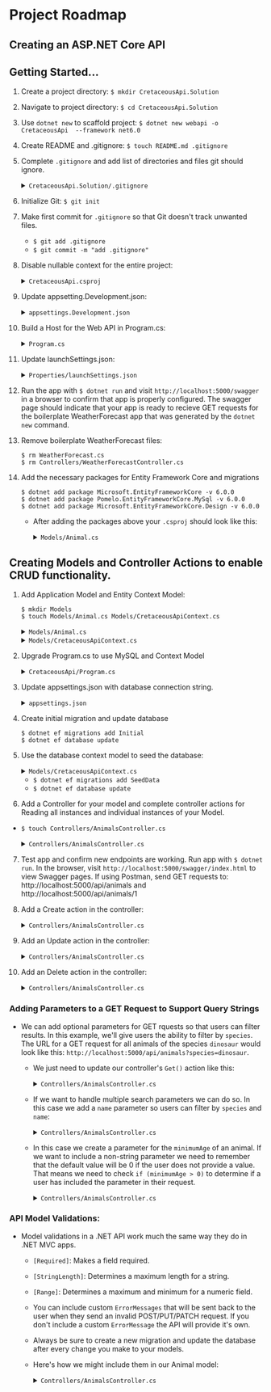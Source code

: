 # Project Roadmap 
## Creating an ASP.NET Core API

## Getting Started...
1. Create a project directory: `$ mkdir CretaceousApi.Solution`
2. Navigate to project directory: `$ cd CretaceousApi.Solution`
3. Use `dotnet new` to scaffold project: `$ dotnet new webapi -o CretaceousApi  --framework net6.0`
4. Create README and .gitignore: `$ touch README.md .gitignore`
5. Complete `.gitignore` and add list of directories and files git should ignore.
    <details><summary><code>CretaceousApi.Solution/.gitignore</code></summary> 

    ```
    bin
    obj
    appsettings.json
    ```
    </details>
6. Initialize Git: `$ git init`

7. Make first commit for `.gitignore` so that Git doesn't track unwanted files.
    - `$ git add .gitignore` 
    - `$ git commit -m "add .gitignore"` 

8. Disable nullable context for the entire project:
    <details><summary><code>CretaceousApi.csproj</code></summary> 

    ```c#
    <Project Sdk="Microsoft.NET.Sdk.Web">

      <PropertyGroup>
        <TargetFramework>net6.0</TargetFramework>
        // comment-out the line below to disable nullable context
        // Note that we can still create a nullable context where 
        // necessary with a directive: #nullable enable
        <!-- <Nullable>enable</Nullable> -->
        <ImplicitUsings>enable</ImplicitUsings>
      </PropertyGroup>

      <ItemGroup>
        <PackageReference Include="Swashbuckle.AspNetCore" Version="6.    2.3" />
      </ItemGroup>

    </Project>
    ```
    </details>

9. Update appsetting.Development.json:
    <details><summary><code>appsettings.Development.json</code></summary> 

    ```json
    {
      "Logging": {
        "LogLevel": {
          "Default": "Information",
          "Microsoft": "Trace",
          "Microsoft.AspNetCore": "Information",
          "Microsoft.Hosting.Lifetime": "Information"
        }
      }
    }
    ```
    </details>

10. Build a Host for the Web API in Program.cs:
    <details><summary><code>Program.cs</code></summary> 

    ```c#
    var builder = WebApplication.CreateBuilder(args);

    // Add services to the container.
    builder.Services.AddControllers();
    builder.Services.AddEndpointsApiExplorer();
    builder.Services.AddSwaggerGen();

    var app = builder.Build();

    // Configure the HTTP request pipeline.
    if (app.Environment.IsDevelopment())
    {
      app.UseSwagger();
      app.UseSwaggerUI();
    }
    else 
    {
      app.UseHttpsRedirection();
    }

    app.UseAuthorization();

    app.MapControllers();

    app.Run();
    ```
    </details>
11. Update launchSettings.json:
    <details><summary><code>Properties/launchSettings.json</code></summary> 

    ```json
    {
      "$schema": "https://json.schemastore.org/launchsettings.json",
      "iisSettings": {
        "windowsAuthentication": false,
        "anonymousAuthentication": true,
        "iisExpress": {
          "applicationUrl": "http://localhost:64697",
          "sslPort": 44346
        }
      },
      "profiles": {
        "CretaceousApi": {
          "commandName": "Project",
          "dotnetRunMessages": true,
          "launchBrowser": true,
          "launchUrl": "swagger",
          "applicationUrl": "https://localhost:5001;http://localhost:5000",
          "environmentVariables": {
            "ASPNETCORE_ENVIRONMENT": "Development"
          }
        }
      },
      "IIS Express": {
        "commandName": "IISExpress",
        "launchBrowser": true,
        "launchUrl": "swagger",
        "environmentVariables": {
          "ASPNETCORE_ENVIRONMENT": "Development"
        }
      }
    }
    ```
    </details>

12. Run the app with `$ dotnet run` and visit `http://localhost:5000/swagger` in a browser to confirm that app is properly configured. The swagger page should indicate that your app is ready to recieve GET requests for the boilerplate WeatherForecast app that was generated by the `dotnet new` command.

13. Remove boilerplate WeatherForecast files: 
    ```
    $ rm WeatherForecast.cs 
    $ rm Controllers/WeatherForecastController.cs
    ```

14. Add the necessary packages for Entity Framework Core and migrations
    ```
    $ dotnet add package Microsoft.EntityFrameworkCore -v 6.0.0
    $ dotnet add package Pomelo.EntityFrameworkCore.MySql -v 6.0.0
    $ dotnet add package Microsoft.EntityFrameworkCore.Design -v 6.0.0
    ```

    - After adding the packages above your `.csproj` should look like this:

      <details><summary><code>Models/Animal.cs</code></summary> 

      ```c#
      <Project Sdk="Microsoft.NET.Sdk.Web">

        <PropertyGroup>
          <TargetFramework>net6.0</TargetFramework>
          <!-- <Nullable>enable</Nullable> -->
          <ImplicitUsings>enable</ImplicitUsings>
        </PropertyGroup>

        <ItemGroup>
          <PackageReference Include="Microsoft.EntityFrameworkCore" Version="6.0.0" />
          <PackageReference Include="Microsoft.EntityFrameworkCore.Design" Version="6.0.0">
            <IncludeAssets>runtime; build; native; contentfiles; analyzers; buildtransitive</IncludeAssets>
            <PrivateAssets>all</PrivateAssets>
          </PackageReference>
          <PackageReference Include="Pomelo.EntityFrameworkCore.MySql" Version="6.0.0" />
          <PackageReference Include="Swashbuckle.AspNetCore" Version="6.2.3" />
        </ItemGroup>

      </Project>

      ```
      </details>

## Creating Models and Controller Actions to enable CRUD functionality.
1. Add Application Model and Entity Context Model: 

    ```
    $ mkdir Models
    $ touch Models/Animal.cs Models/CretaceousApiContext.cs
    ```

    <details><summary><code>Models/Animal.cs</code></summary> 

    ```c#
    namespace CretaceousApi.Models
    {
      public class Animal
      {
        public int AnimalId { get; set; }
        public string Name { get; set; }
        public string Species { get; set; }
        public int Age { get; set; }
      }
    }
    ```
    </details>

    <details><summary><code>Models/CretaceousApiContext.cs</code></summary> 
    
    ```c#
    using Microsoft.EntityFrameworkCore;

    namespace CretaceousApi.Models
    {
      public class CretaceousApiContext : DbContext
      {
        public DbSet<Animal> Animals { get; set; }

        public CretaceousApiContext(DbContextOptions<CretaceousApiContext> options) : base(options)
        {
        }
      }
    }
    ```
    </details>

2. Upgrade Program.cs to use MySQL and Context Model

    <details><summary><code>CretaceousApi/Program.cs</code></summary> 

    ```c#
    using CretaceousApi.Models;
    using Microsoft.EntityFrameworkCore;

    var builder = WebApplication.CreateBuilder(args);

    builder.Services.AddControllers();

    builder.Services.AddDbContext<CretaceousApiContext>(
                      dbContextOptions => dbContextOptions
                        .UseMySql(
                          builder.Configuration["ConnectionStrings:DefaultConnection"], 
                          ServerVersion.AutoDetect(builder.Configuration["ConnectionStrings:DefaultConnection"]
                        )
                      )
                    );

    builder.Services.AddEndpointsApiExplorer();
    builder.Services.AddSwaggerGen();

    var app = builder.Build();

    if (app.Environment.IsDevelopment())
    {
        app.UseSwagger();
        app.UseSwaggerUI();
    }
    else 
    {
      app.UseHttpsRedirection();
    }

    app.UseAuthorization();

    app.MapControllers();

    app.Run();
    ```
    </details>

3. Update appsettings.json with database connection string.
    <details><summary><code>appsettings.json</code></summary> 

    ```json
    {
      "Logging": {
        "LogLevel": {
          "Default": "Information",
          "Microsoft.AspNetCore": "Warning"
        }
      },
      "AllowedHosts": "*",
      "ConnectionStrings": {
        "DefaultConnection": "Server=localhost;Port=3306; database=cretaceous_api;uid=[YOUR-USERNAME-HERE];pwd=  [YOUR-PASSWORD-HERE];"
      }
    }
    ```
    </details>

4. Create initial migration and update database
    ```
    $ dotnet ef migrations add Initial
    $ dotnet ef database update
    ```

5. Use the database context model to seed the database:
    <details><summary><code>Models/CretaceousApiContext.cs</code></summary> 

    ```c#
    using Microsoft.EntityFrameworkCore;

    namespace CretaceousApi.Models
    {
      public class CretaceousApiContext : DbContext
      {
        public DbSet<Animal> Animals { get; set; }

        public CretaceousApiContext(DbContextOptions<CretaceousApiContext> options) : base (options)
        {
        }

        protected override void OnModelCreating(ModelBuilder builder)
        {
          builder.Entity<Animal>()
            .HasData(
              new Animal { AnimalId = 1, Name = "Matilda", Species = "Woolly Mammoth", Age = 7 },
              new Animal { AnimalId = 2, Name = "Rexie", Species = "Dinosaur", Age = 10 },
              new Animal { AnimalId = 3, Name = "Matilda", Species = "Dinosaur", Age = 2 },
              new Animal { AnimalId = 4, Name = "Pip", Species = "Shark", Age = 4 },
              new Animal { AnimalId = 5, Name = "Bartholomew", Species = "Dinosaur", Age = 22 }
            );
        }
      }
    }
    
    ```
    </details>

    - `$ dotnet ef migrations add SeedData`
    - `$ dotnet ef database update`

6. Add a Controller for your model and complete controller actions for Reading all instances and individual instances of your Model.
  - `$ touch Controllers/AnimalsController.cs`

    <details><summary><code>Controllers/AnimalsController.cs</code></summary>  
    
    ```c#
    using Microsoft.AspNetCore.Mvc;
    using Microsoft.EntityFrameworkCore;
    using CretaceousApi.Models;

    namespace CretaceousApi.Controllers
    {
      [Route("api/[controller]")]
      [ApiController]
      public class AnimalsController : ControllerBase
      {
        private readonly CretaceousApiContext _db;

        public AnimalsController(CretaceousApiContext db)
        {
          _db = db;
        }

        // GET api/animals
        [HttpGet]
        public async Task<ActionResult<IEnumerable<Animal>>> Get()
        {
          return await _db.Animals.ToListAsync();
        }

        // GET: api/Animals/{id}
        [HttpGet("{id}")]
        public async Task<ActionResult<Animal>> GetAnimal(int id)
        {
          Animal animal = await _db.Animals.FindAsync(id);

          if (animal == null)
          {
            return NotFound();
          }

          return animal;
        }
      }
    }
    ```
    </details>

7. Test app and confirm new endpoints are working. Run app with `$ dotnet run`. In the browser, visit `http://localhost:5000/swagger/index.html` to view Swagger pages. If using Postman, send GET requests to: http://localhost:5000/api/animals and http://localhost:5000/api/animals/1

8. Add a Create action in the controller:
    <details><summary><code>Controllers/AnimalsController.cs</code></summary> 

    ```c#
    ...
    // POST api/animals
    [HttpPost]
    public async Task<ActionResult<Animal>> Post(Animal animal)
    {
      _db.Animals.Add(animal);
      await _db.SaveChangesAsync();
      return CreatedAtAction(nameof(GetAnimal), new { id = animal.AnimalId }, animal);
    }
    ...
    ```
    </details>

9. Add an Update action in the controller:
    <details><summary><code>Controllers/AnimalsController.cs</code></summary> 

    ```c#
    ...
    // PUT: api/Animals/{id}
    [HttpPut("{id}")]
    public async Task<IActionResult> Put(int id, Animal animal)
    {
      if (id != animal.AnimalId)
      {
        return BadRequest();
      }

      _db.Animals.Update(animal);

      try
      {
        await _db.SaveChangesAsync();
      }
      catch (DbUpdateConcurrencyException)
      {
        if (!AnimalExists(id))
        {
          return NotFound();
        }
        else
        {
          throw;
        }
      }

      return NoContent();
    }

    // We create this private method so that our controller actions
    // can easily determine whether or not an "animal" exists in the
    // database. Our new Update/Put method needs this!
    private bool AnimalExists(int id)
    {
      return _db.Animals.Any(e => e.AnimalId == id);
    }
    ...
    ```
    </details>

10. Add an Delete action in the controller:
    <details><summary><code>Controllers/AnimalsController.cs</code></summary> 

    ```c#
    ...
    // DELETE: api/Animals/{id}
    [HttpDelete("{id}")]
    public async Task<IActionResult> DeleteAnimal(int id)
    {
      Animal animal = await _db.Animals.FindAsync(id);
      if (animal == null)
      {
        return NotFound();
      }

      _db.Animals.Remove(animal);
      await _db.SaveChangesAsync();

      return NoContent();
    }
    ...
    ```
    </details>

### Adding Parameters to a GET Request to Support Query Strings

- We can add optional parameters for GET rquests so that users can filter results. In this example, we'll give users the ability to filter by `species`. The URL for a GET request for all animals of the species `dinosaur` would look like this: `http://localhost:5000/api/animals?species=dinosaur`.

  - We just need to update our controller's `Get()` action like this:
    <details><summary><code>Controllers/AnimalsController.cs</code></summary> 

    ```c#
    ...
    // GET: api/Animals
    [HttpGet]
    public async Task<ActionResult<IEnumerable<Animal>>> Get(string species)
    {
      IQueryable<Animal> query = _db.Animals.AsQueryable();

      if (species != null)
      {
        query = query.Where(entry => entry.Species == species);
      }

      return await query.ToListAsync();
    }
    ...
    ```
    </details>

  - If we want to handle multiple search parameters we can do so. In this case we add a `name` parameter so users can filter by `species` and `name`:
    <details><summary><code>Controllers/AnimalsController.cs</code></summary> 

    ```c#
    ...
    // GET api/animals
    [HttpGet]
    public async Task<ActionResult<IEnumerable<Animal>>> Get(string species, string name)
    {
      IQueryable<Animal> query = _db.Animals.AsQueryable();

      if (species != null)
      {
        query = query.Where(entry => entry.Species == species);
      }

      if (name != null)
      {
        query = query.Where(entry => entry.Name == name);
      }

      return await query.ToListAsync();
    }
    ...
    ```
    </details>

  - In this case we create a parameter for the `minimumAge` of an animal. If we want to include a non-string parameter we need to remember that the default value will be 0 if the user does not provide a value. That means we need to check `if (minimumAge > 0)` to determine if a user has included the parameter in their request.
    <details><summary><code>Controllers/AnimalsController.cs</code></summary> 

    ```c#
    ...
    // GET api/animals
    [HttpGet]
    public async Task<ActionResult<IEnumerable<Animal>>> Get(string species, string name)
    {
      IQueryable<Animal> query = _db.Animals.AsQueryable();

      if (species != null)
      {
        query = query.Where(entry => entry.Species == species);
      }

      if (name != null)
      {
        query = query.Where(entry => entry.Name == name);
      }

      return await query.ToListAsync();
    }
    ...
    ```
    </details>

### API Model Validations:
-  Model validations in a .NET API work much the same way they do in .NET MVC apps. 
    - `[Required]`: Makes a field required.
    - `[StringLength]`: Determines a maximum length for a string.
    - `[Range]`: Determines a maximum and minimum for a numeric field.
    - You can include custom `ErrorMessages` that will be sent back to the user when they send an invalid POST/PUT/PATCH request. If you don't include a custom `ErrorMessage` the API will provide it's own.
    - Always be sure to create a new migration and update the database after every change you make to your models.
    - Here's how we might include them in our Animal model:
      <details><summary><code>Controllers/AnimalsController.cs</code></summary> 

      ```c#
      using System.ComponentModel.DataAnnotations;

      namespace CretaceousApi.Models
      {
        public class Animal
        {
          public int AnimalId { get; set; }
          [Required]
          [StringLength(20)]
          public string Name { get; set; }
          [Required]
          public string Species { get; set; }
          [Required]
          [Range(0, 200, ErrorMessage = "Age must be between 0 and 200.")]
          public int Age { get; set; }
        }
      }
      ```
      </details>




